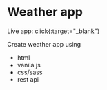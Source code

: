 # Weather app


Live app: [click](https://maciejgru1.github.io/weather-app/){:target="_blank"}

Create weather app using
- html
- vanila js
- css/sass
- rest api
